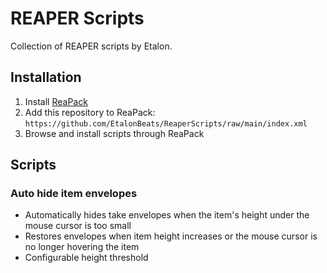 # REAPER Scripts

Collection of REAPER scripts by Etalon.

## Installation
1. Install [ReaPack](https://reapack.com/)
2. Add this repository to ReaPack: `https://github.com/EtalonBeats/ReaperScripts/raw/main/index.xml`
3. Browse and install scripts through ReaPack

## Scripts
### Auto hide item envelopes
- Automatically hides take envelopes when the item's height under the mouse cursor is too small
- Restores envelopes when item height increases or the mouse cursor is no longer hovering the item
- Configurable height threshold